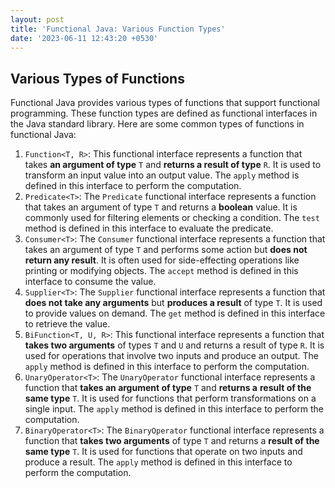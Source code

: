 ```yaml
---
layout: post
title: 'Functional Java: Various Function Types'
date: '2023-06-11 12:43:20 +0530'
---
```


## Various Types of Functions

Functional Java provides various types of functions that support functional programming. These function types are defined as functional interfaces in the Java standard library. Here are some common types of functions in functional Java:

1. `Function<T, R>`: This functional interface represents a function that takes **an argument of type** `T` and **returns a result of type** `R`. It is used to transform an input value into an output value. The `apply` method is defined in this interface to perform the computation.
2. `Predicate<T>`: The `Predicate` functional interface represents a function that takes an argument of type `T` and returns a **boolean** value. It is commonly used for filtering elements or checking a condition. The `test` method is defined in this interface to evaluate the predicate.
3. `Consumer<T>`: The `Consumer` functional interface represents a function that takes an argument of type `T` and performs some action but **does not return any result**. It is often used for side-effecting operations like printing or modifying objects. The `accept` method is defined in this interface to consume the value.
4. `Supplier<T>`: The `Supplier` functional interface represents a function that **does not take any arguments** but **produces a result** of type `T`. It is used to provide values on demand. The `get` method is defined in this interface to retrieve the value.
5. `BiFunction<T, U, R>`: This functional interface represents a function that **takes two arguments** of types `T` and `U` and returns a result of type `R`. It is used for operations that involve two inputs and produce an output. The `apply` method is defined in this interface to perform the computation.
6. `UnaryOperator<T>`: The `UnaryOperator` functional interface represents a function that **takes an argument of type** `T` and **returns a** **result of the same type** `T`. It is used for functions that perform transformations on a single input. The `apply` method is defined in this interface to perform the computation.
7. `BinaryOperator<T>`: The `BinaryOperator` functional interface represents a function that **takes two arguments** of type `T` and returns a **result of the same type** `T`. It is used for functions that operate on two inputs and produce a result. The `apply` method is defined in this interface to perform the computation.